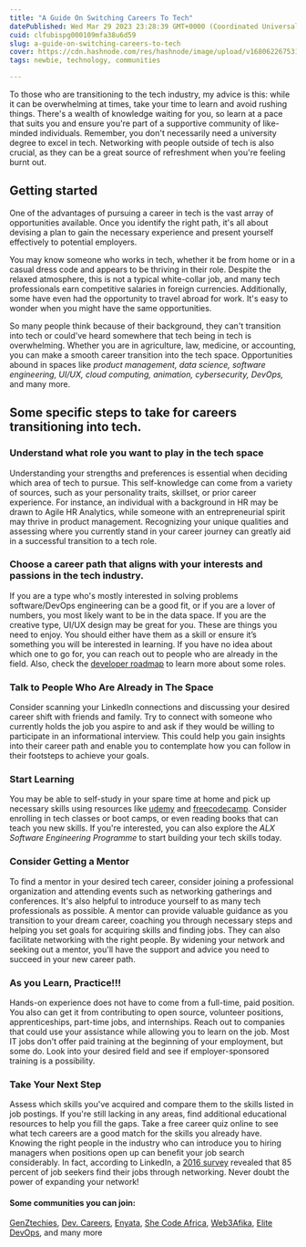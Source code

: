 ```yaml
---
title: "A Guide On Switching Careers To Tech"
datePublished: Wed Mar 29 2023 23:28:39 GMT+0000 (Coordinated Universal Time)
cuid: clfubispg000109mfa38u6d59
slug: a-guide-on-switching-careers-to-tech
cover: https://cdn.hashnode.com/res/hashnode/image/upload/v1680622675310/8cb1de56-ee00-4e03-a336-bfe0f974ec17.png
tags: newbie, technology, communities

---
```


To those who are transitioning to the tech industry, my advice is this: while it can be overwhelming at times, take your time to learn and avoid rushing things. There's a wealth of knowledge waiting for you, so learn at a pace that suits you and ensure you're part of a supportive community of like-minded individuals. Remember, you don't necessarily need a university degree to excel in tech. Networking with people outside of tech is also crucial, as they can be a great source of refreshment when you're feeling burnt out.

## **Getting started**

One of the advantages of pursuing a career in tech is the vast array of opportunities available. Once you identify the right path, it's all about devising a plan to gain the necessary experience and present yourself effectively to potential employers.

You may know someone who works in tech, whether it be from home or in a casual dress code and appears to be thriving in their role. Despite the relaxed atmosphere, this is not a typical white-collar job, and many tech professionals earn competitive salaries in foreign currencies. Additionally, some have even had the opportunity to travel abroad for work. It's easy to wonder when you might have the same opportunities.

So many people think because of their background, they can't transition into tech or could've heard somewhere that tech being in tech is overwhelming. Whether you are in agriculture, law, medicine, or accounting, you can make a smooth career transition into the tech space. Opportunities abound in spaces like *product management, data science, software engineering, UI/UX, cloud computing, animation, cybersecurity, DevOps,* and many more.

## Some specific steps to take for careers transitioning into tech.

### **Understand what role you want to play in the tech space**

Understanding your strengths and preferences is essential when deciding which area of tech to pursue. This self-knowledge can come from a variety of sources, such as your personality traits, skillset, or prior career experience. For instance, an individual with a background in HR may be drawn to Agile HR Analytics, while someone with an entrepreneurial spirit may thrive in product management. Recognizing your unique qualities and assessing where you currently stand in your career journey can greatly aid in a successful transition to a tech role.

### Choose a career path that aligns with your interests and passions in the tech industry.

If you are a type who's mostly interested in solving problems software/DevOps engineering can be a good fit, or if you are a lover of numbers, you most likely want to be in the data space. If you are the creative type, UI/UX design may be great for you. These are things you need to enjoy. You should either have them as a skill or ensure it’s something you will be interested in learning. If you have no idea about which one to go for, you can reach out to people who are already in the field. Also, check the [developer roadmap](https://roadmap.sh/) to learn more about some roles.

### **Talk to People Who Are Already in The Space**

Consider scanning your LinkedIn connections and discussing your desired career shift with friends and family. Try to connect with someone who currently holds the job you aspire to and ask if they would be willing to participate in an informational interview. This could help you gain insights into their career path and enable you to contemplate how you can follow in their footsteps to achieve your goals.

### **Start Learning**

You may be able to self-study in your spare time at home and pick up necessary skills using resources like [udemy](https://www.udemy.com) and [freecodecamp](https://www.freecodecamp.org). Consider enrolling in tech classes or boot camps, or even reading books that can teach you new skills. If you're interested, you can also explore the *ALX Software Engineering Programme* to start building your tech skills today.

### **Consider Getting a Mentor**

To find a mentor in your desired tech career, consider joining a professional organization and attending events such as networking gatherings and conferences. It's also helpful to introduce yourself to as many tech professionals as possible. A mentor can provide valuable guidance as you transition to your dream career, coaching you through necessary steps and helping you set goals for acquiring skills and finding jobs. They can also facilitate networking with the right people. By widening your network and seeking out a mentor, you'll have the support and advice you need to succeed in your new career path.

### **As you Learn, Practice!!!**

Hands-on experience does not have to come from a full-time, paid position. You also can get it from contributing to open source, volunteer positions, apprenticeships, part-time jobs, and internships. Reach out to companies that could use your assistance while allowing you to learn on the job. Most IT jobs don't offer paid training at the beginning of your employment, but some do. Look into your desired field and see if employer-sponsored training is a possibility.

### **Take Your Next Step**

Assess which skills you've acquired and compare them to the skills listed in job postings. If you're still lacking in any areas, find additional educational resources to help you fill the gaps. Take a free career quiz online to see what tech careers are a good match for the skills you already have. Knowing the right people in the industry who can introduce you to hiring managers when positions open up can benefit your job search considerably. In fact, according to LinkedIn, a [2016 survey](https://www.linkedin.com/pulse/new-survey-reveals-85-all-jobs-filled-via-networking-lou-adler/) revealed that 85 percent of job seekers find their jobs through networking. Never doubt the power of expanding your network!

#### Some communities you can join:

[GenZtechies](https://genztechies.com), [Dev. Careers](https://devcareer.io/), [Enyata](https://enyata.com/), [She Code Africa](https://shecodeafrica.org/), [Web3Afika](https://discord.gg/Hm5DtVWBYe), [Elite DevOps](https://discord.gg/Bx5FdZzEeU), and many more